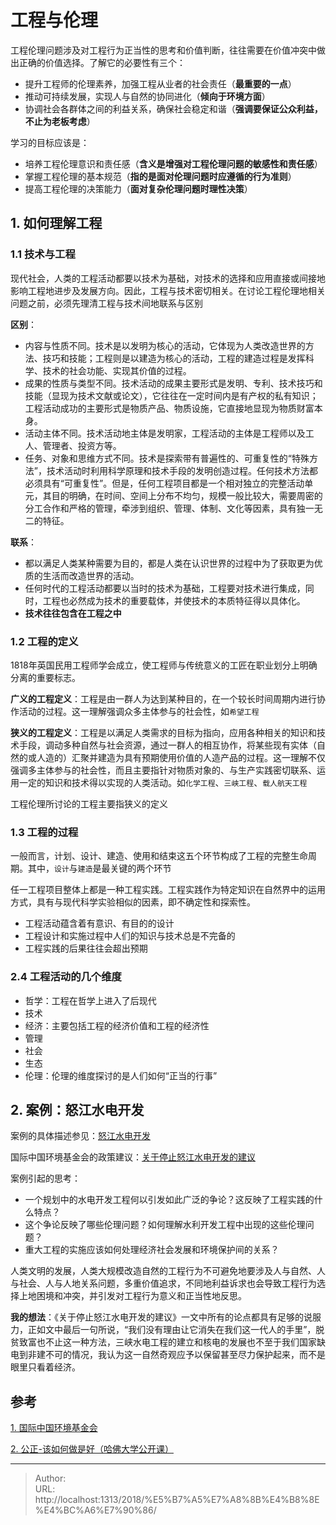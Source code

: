 # 工程与伦理


工程伦理问题涉及对工程行为正当性的思考和价值判断，往往需要在价值冲突中做出正确的价值选择。了解它的必要性有三个：

- 提升工程师的伦理素养，加强工程从业者的社会责任（**最重要的一点**）
- 推动可持续发展，实现人与自然的协同进化（**倾向于环境方面**）
- 协调社会各群体之间的利益关系，确保社会稳定和谐（**强调要保证公众利益，不止为老板考虑**）

学习的目标应该是：

- 培养工程伦理意识和责任感（**含义是增强对工程伦理问题的敏感性和责任感**）
- 掌握工程伦理的基本规范（**指的是面对伦理问题时应遵循的行为准则**）
- 提高工程伦理的决策能力（**面对复杂伦理问题时理性决策**）

## 1. 如何理解工程

### 1.1 技术与工程

现代社会，人类的工程活动都要以技术为基础，对技术的选择和应用直接或间接地影响工程地进步及发展方向。因此，工程与技术密切相关。在讨论工程伦理地相关问题之前，必须先理清工程与技术间地联系与区别

**区别**：

- 内容与性质不同。技术是以发明为核心的活动，它体现为人类改造世界的方法、技巧和技能；工程则是以建造为核心的活动，工程的建造过程是发挥科学、技术的社会功能、实现其价值的过程。
- 成果的性质与类型不同。技术活动的成果主要形式是发明、专利、技术技巧和技能（显现为技术文献或论文），它往往在一定时间内是有产权的私有知识；工程活动成功的主要形式是物质产品、物质设施，它直接地显现为物质财富本身。
- 活动主体不同。技术活动地主体是发明家，工程活动的主体是工程师以及工人、管理者、投资方等。
- 任务、对象和思维方式不同。技术是探索带有普遍性的、可重复性的“特殊方法”，技术活动时利用科学原理和技术手段的发明创造过程。任何技术方法都必须具有“可重复性”。但是，任何工程项目都是一个相对独立的完整活动单元，其目的明确，在时间、空间上分布不均匀，规模一般比较大，需要周密的分工合作和严格的管理，牵涉到组织、管理、体制、文化等因素，具有独一无二的特征。

**联系**：

- 都以满足人类某种需要为目的，都是人类在认识世界的过程中为了获取更为优质的生活而改造世界的活动。
- 任何时代的工程活动都要以当时的技术为基础，工程要对技术进行集成，同时，工程也必然成为技术的重要载体，并使技术的本质特征得以具体化。
- **技术往往包含在工程之中**

### 1.2 工程的定义

1818年英国民用工程师学会成立，使工程师与传统意义的工匠在职业划分上明确分离的重要标志。

**广义的工程定义**：工程是由一群人为达到某种目的，在一个较长时间周期内进行协作活动的过程。这一理解强调众多主体参与的社会性，如`希望工程`

**狭义的工程定义**：工程是以满足人类需求的目标为指向，应用各种相关的知识和技术手段，调动多种自然与社会资源，通过一群人的相互协作，将某些现有实体（自然的或人造的）汇聚并建造为具有预期使用价值的人造产品的过程。这一理解不仅强调多主体参与的社会性，而且主要指针对物质对象的、与生产实践密切联系、运用一定的知识和技术得以实现的人类活动。如`化学工程`、`三峡工程`、`载人航天工程`

工程伦理所讨论的工程主要指狭义的定义

### 1.3 工程的过程

一般而言，计划、设计、建造、使用和结束这五个环节构成了工程的完整生命周期。其中，`设计`与`建造`是最关键的两个环节

任一工程项目整体上都是一种工程实践。工程实践作为特定知识在自然界中的运用方式，具有与现代科学实验相似的因素，即不确定性和探索性。

- 工程活动蕴含着有意识、有目的的设计
- 工程设计和实施过程中人们的知识与技术总是不完备的
- 工程实践的后果往往会超出预期

### 2.4 工程活动的几个维度

- 哲学：工程在哲学上进入了后现代
- 技术
- 经济：主要包括工程的经济价值和工程的经济性
- 管理
- 社会
- 生态
- 伦理：伦理的维度探讨的是人们如何“正当的行事”

## 2. 案例：怒江水电开发

案例的具体描述参见：[怒江水电开发](http://bbs.tianya.cn/post-worldlook-673559-1.shtml)

国际中国环境基金会的政策建议：[关于停止怒江水电开发的建议](http://www.ifce.org/resources/file/IFCE_Policy_Book.pdf)

案例引起的思考：

- 一个规划中的水电开发工程何以引发如此广泛的争论？这反映了工程实践的什么特点？
- 这个争论反映了哪些伦理问题？如何理解水利开发工程中出现的这些伦理问题？
- 重大工程的实施应该如何处理经济社会发展和环境保护间的关系？

人类文明的发展，人类大规模改造自然的工程行为不可避免地要涉及人与自然、人与社会、人与人地关系问题，多重价值追求，不同地利益诉求也会导致工程行为选择上地困境和冲突，并引发对工程行为意义和正当性地反思。

**我的想法**：《关于停止怒江水电开发的建议》一文中所有的论点都具有足够的说服力，正如文中最后一句所说，“我们没有理由让它消失在我们这一代人的手里”，脱贫致富也不止这一种方法，三峡水电工程的建立和核电的发展也不至于我们国家缺电到非建不可的情况，我认为这一自然奇观应予以保留甚至尽力保护起来，而不是眼里只看着经济。

## 参考

[1. 国际中国环境基金会](http://www.ifce.org/zh_cn/index)

[2. 公正-该如何做是好（哈佛大学公开课）](http://open.163.com/special/justice/)


---

> Author:   
> URL: http://localhost:1313/2018/%E5%B7%A5%E7%A8%8B%E4%B8%8E%E4%BC%A6%E7%90%86/  

